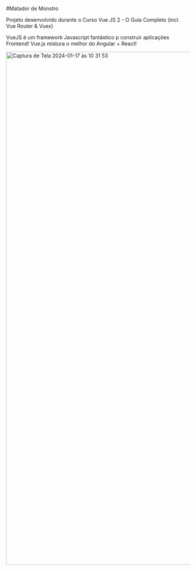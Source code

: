 #Matador de Monstro

Projeto desenvolvido durante o Curso Vue JS 2 - O Guia Completo (incl. Vue Router & Vuex)

VueJS é um framework Javascript fantástico p construir aplicações Frontend! Vue.js mistura o melhor do Angular + React!

<img width="1402" alt="Captura de Tela 2024-01-17 às 10 31 53" src="https://github.com/TiaErikaDev/MatadorDeMonstro/assets/103070308/435455cb-af4a-4136-a9e2-ef3a478ce853">
